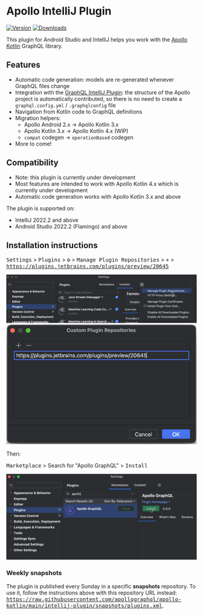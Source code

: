 # Apollo IntelliJ Plugin

[![Version](https://img.shields.io/jetbrains/plugin/v/20645.svg)](https://plugins.jetbrains.com/plugin/20645)
[![Downloads](https://img.shields.io/jetbrains/plugin/d/20645.svg)](https://plugins.jetbrains.com/plugin/20645)

<!-- Plugin description -->

This plugin for Android Studio and IntelliJ helps you work with the
[Apollo Kotlin](https://github.com/apollographql/apollo-kotlin) GraphQL library.

## Features
- Automatic code generation: models are re-generated whenever GraphQL files change
- Integration with the [GraphQL IntelliJ Plugin](https://plugins.jetbrains.com/plugin/8097-js-graphql): the structure of the Apollo project is automatically contributed, so there is no need to create a `graphql.config.yml` / `.graphqlconfig` file
- Navigation from Kotlin code to GraphQL definitions
- Migration helpers:
  - Apollo Android 2.x → Apollo Kotlin 3.x
  - Apollo Kotlin 3.x → Apollo Kotlin 4.x (WIP)
  - `compat` codegen → `operationBased` codegen
- More to come!

## Compatibility

- Note: this plugin is currently under development
- Most features are intended to work with Apollo Kotlin 4.x which is currently under development
- Automatic code generation works with Apollo Kotlin 3.x and above

<!-- Plugin description end -->

The plugin is supported on:

- IntelliJ 2022.2 and above
- Android Studio 2022.2 (Flamingo) and above

## Installation instructions

<kbd>Settings</kbd> > <kbd>Plugins</kbd> > <kbd>⚙</kbd>️ > <kbd>Manage Plugin
Repositories</kbd> > <kbd>+</kbd> > <kbd>https://plugins.jetbrains.com/plugins/preview/20645</kbd>

<img src="assets/instructions-1-manage-repositories.png" width="600" />

<img src="assets/instructions-2-add-repository.png" width="600" />

Then:

<kbd>Marketplace</kbd> > Search for "Apollo GraphQL" > <kbd>Install</kbd>

<img src="assets/instructions-3-search-and-install.png" width="600" />

### Weekly snapshots

The plugin is published every Sunday in a specific **snapshots** repository. To use it, follow the instructions
above with this repository URL instead: <kbd>https://raw.githubusercontent.com/apollographql/apollo-kotlin/main/intellij-plugin/snapshots/plugins.xml</kbd>.
